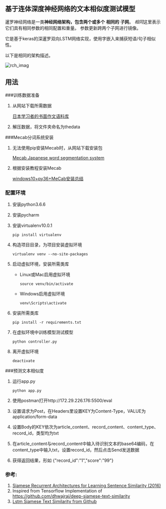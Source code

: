 ## 基于连体深度神经网络的文本相似度测试模型


暹罗神经网络是一类**神经网络架构，包含两个或多个** **相同的** **子网**。 *相同*这里表示它们具有相同参数的相同配置和重量。 参数更新跨两个子网进行镜像。

它是基于keras的深暹罗双向LSTM网络实现，使用字嵌入来捕获短语/句子相似性。

以下是相同的架构描述。

![rch_imag](images/arch_image.png)

## 用法

###训练数据准备

1. 从网站下载所需数据

      [日本学习者的书面作文语料库](http://sakubun.jpn.org/)
 
2. 解压数据，将文件夹命名为thedata


###Mecab分词系统安装


1. 无法使用pip安装Mecab时，从网站下载安装包
 
    [Mecab Japanese word segmentation system](http://taku910.github.io/mecab/)

2. 根据安装教程安装Mecab

    [windows10+py36+MeCab安装总结](https://blog.csdn.net/ZYXpaidaxing/article/details/81913708)


### 配置环境

1. 安装python3.6.6
2. 安装pycharm
3. 安装virtualenv10.0.1

       pip install virtualenv

4. 构造项目目录，为项目安装虚拟环境

       virtualenv venv --no-site-packages

5. 启动虚拟环境，安装所需类库
    * Linux或Mac启用虚拟环境
    
          source venv/bin/activate
    
    * Windows启用虚拟环境
    
          venv\Scripts\activate
    
6. 安装所需类库
    
       pip install -r requirements.txt

7. 在虚拟环境中训练模型测试模型

       python controller.py 
  
8. 离开虚拟环境

       deactivate


###预测文本相似度

1. 运行app.py

       python app.py

2. 使用postman打开http://172.29.226.176:5500/eval

3. 设置请求为Post，在Headers里设置KEY为Content-Type，VALUE为application/form-data

4. 设置Body的KEY依次为article_content、record_content、content_type、record_id，类型均为txt

5. 在article_content与record_content中输入待识别文本的base64编码，在content_type中输入txt，设置record_id，然后点击Send发送数据

6. 获得返回结果，形如 {"record_id":"1","score":"99"}


### 参考:

1. [Siamese Recurrent Architectures for Learning Sentence Similarity (2016)](https://www.aaai.org/ocs/index.php/AAAI/AAAI16/paper/view/12195)
2. Inspired from Tensorflow Implementation of  https://github.com/dhwajraj/deep-siamese-text-similarity
3. [Lstm Siamese Text Similarity from Github](https://github.com/amansrivastava17/lstm-siamese-text-similarity)
